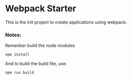 # Webpack Starter

This is the init project to create applications using webpack.

### Notes:
Remenber build the node modules
```
npm install
```

And to build the build file, use:
```
npm run build
```